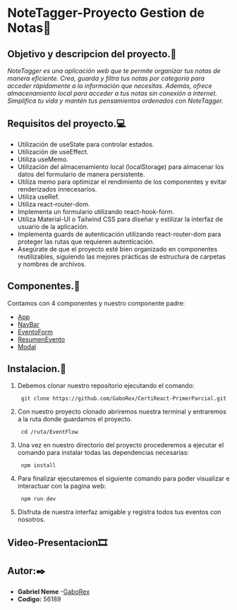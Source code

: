 # NoteTagger-Proyecto Gestion de Notas📓
## Objetivo y descripcion del proyecto.📌
_NoteTagger es una aplicación web que te permite organizar tus notas de manera eficiente. Crea, guarda y filtra tus notas por categoría para acceder rápidamente a la información que necesitas. Además, ofrece almacenamiento local para acceder a tus notas sin conexión a internet. Simplifica tu vida y mantén tus pensamientos ordenados con NoteTagger._

## Requisitos del proyecto.💻
* Utilización de useState para controlar estados.
* Utilización de useEffect.
* Utiliza useMemo.
* Utilización del almacenamiento local (localStorage) para almacenar los datos del formulario de manera persistente.
* Utiliza memo para optimizar el rendimiento de los componentes y evitar renderizados innecesarios.
* Utiliza useRef.
* Utiliza react-router-dom.
* Implementa un formulario utilizando react-hook-form.
* Utiliza Material-UI o Tailwind CSS para diseñar y estilizar la interfaz de usuario de la aplicación.
* Implementa guards de autenticación utilizando react-router-dom para proteger las rutas que requieren autenticación.
* Asegúrate de que el proyecto esté bien organizado en componentes reutilizables, siguiendo las mejores prácticas de estructura de carpetas y nombres de archivos.


## Componentes.🤖
Contamos con 4 componentes y nuestro componente padre:
* [App](EventFlow/src/App.jsx)
* [NavBar](EventFlow/src/components/Navbar.jsx) 
* [EventoForm](EventFlow/src/components/EventoForm.jsx)
* [ResumenEvento](EventFlow/src/components/ResumenEvento.jsx)
* [Modal](EventFlow/src/components/Modal.jsx)

## Instalacion.🔧

1. Debemos clonar nuestro repositorio ejecutando el comando:

        git clone https://github.com/GaboRex/CertiReact-PrimerParcial.git

2. Con nuestro proyecto clonado abriremos nuestra terminal y entraremos a la ruta donde guardamos el proyecto.        

        cd /ruta/EventFlow

3. Una vez en nuestro directorio del proyecto procederemos a ejecutar el comando para instalar todas las dependencias necesarias:

        npm install
4. Para finalizar ejecutaremos el siguiente comando para poder visualizar e interactuar con la pagina web:
        
        npm run dev

5. Disfruta de nuestra interfaz amigable y registra todos tus eventos con nosotros.


## Video-Presentacion🎞


## Autor:✒️

* **Gabriel Neme** -[GaboRex](https://github.com/GaboRex)
* **Codigo:** 56189
